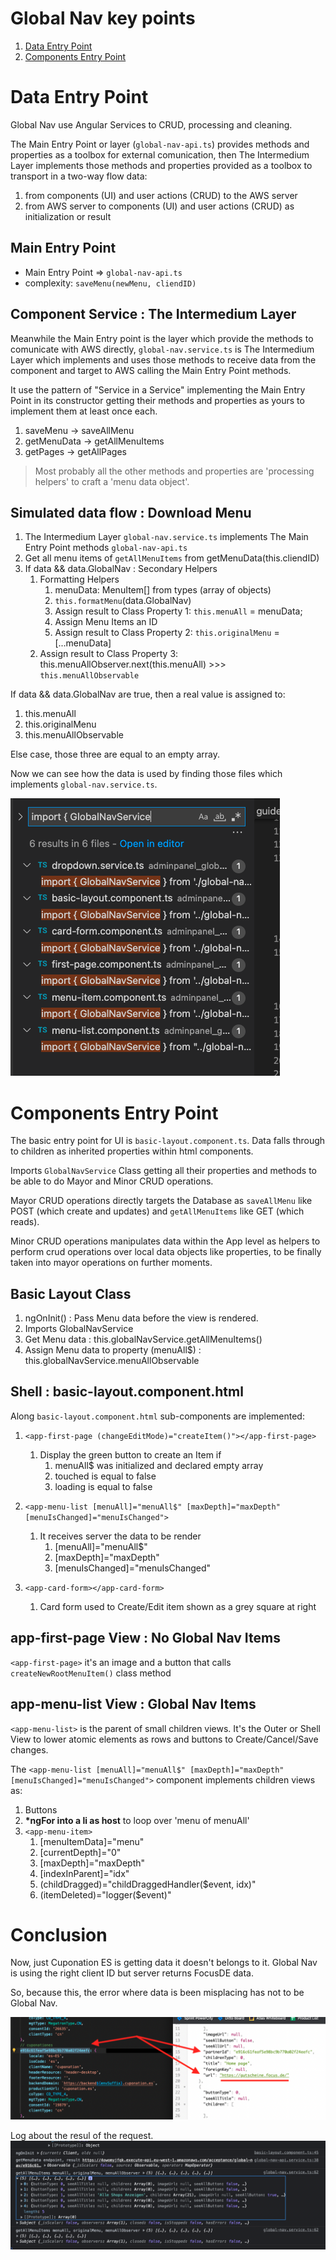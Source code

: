 # Global Nav key points

1. [Data Entry Point](#data-entry-point)
2. [Components Entry Point](#components-entry-point)

# Data Entry Point
Global Nav use Angular Services to CRUD, processing and cleaning.

The Main Entry Point or layer (`global-nav-api.ts`) provides methods and properties as a toolbox for external comunication, then The Intermedium Layer implements those methods and properties provided as a toolbox to transport in a two-way flow data:
1. from components (UI) and user actions (CRUD) to the AWS server
2. from AWS server to components (UI) and user actions (CRUD) as initialization or result

## Main Entry Point
* Main Entry Point => `global-nav-api.ts`
* complexity: `saveMenu(newMenu, cliendID)`

## Component Service : The Intermedium Layer
Meanwhile the Main Entry point is the layer which provide the methods to comunicate with AWS directly, `global-nav.service.ts` is The Intermedium Layer which implements and uses those methods to receive data from the component and target to AWS calling the Main Entry Point methods.

It use the pattern of "Service in a Service" implementing the Main Entry Point in its constructor getting their methods and properties as yours to implement them at least once each.

1. saveMenu -> saveAllMenu
2. getMenuData -> getAllMenuItems
3. getPages -> getAllPages

> Most probably all the other methods and properties are 'processing helpers' to craft a 'menu data object'.


## Simulated data flow : Download Menu
1. The Intermedium Layer `global-nav.service.ts` implements The Main Entry Point methods `global-nav-api.ts`
2. Get all menu items of `getAllMenuItems` from getMenuData(this.cliendID)
3. If data && data.GlobalNav : Secondary Helpers
   1. Formatting Helpers
      1. menuData: MenuItem[] from types (array of objects)
      2. `this.formatMenu`(data.GlobalNav)
      3. Assign result to Class Property 1: `this.menuAll` = menuData;
      4. Assign Menu Items an ID
      5. Assign result to Class Property 2: `this.originalMenu` = [...menuData]
   2. Assign result to Class Property 3: this.menuAllObserver.next(this.menuAll) >>> `this.menuAllObservable`

If data && data.GlobalNav are true, then a real value is assigned to:
1. this.menuAll
2. this.originalMenu
3. this.menuAllObservable

Else case, those three are equal to an empty array.

Now we can see how the data is used by finding those files which implements `global-nav.service.ts`.

![Where GlobalNavService is implemented](readme-assets/where-globalnavservice.png)


# Components Entry Point
The basic entry point for UI is `basic-layout.component.ts`. Data falls through to children as inherited properties within html components.

Imports `GlobalNavService` Class getting all their properties and methods to be able to do Mayor and Minor CRUD operations.

Mayor CRUD operations directly targets the Database as `saveAllMenu` like POST (which create and updates) and `getAllMenuItems` like GET (which reads). 

Minor CRUD operations manipulates data within the App level as helpers to perform crud operations over local data objects like properties, to be finally taken into mayor operations on further moments.

## Basic Layout Class

1. ngOnInit() : Pass Menu data before the view is rendered.
2. Imports GlobalNavService
3. Get Menu data : this.globalNavService.getAllMenuItems()
4. Assign Menu data to property (menuAll$) : this.globalNavService.menuAllObservable


## Shell : basic-layout.component.html

Along `basic-layout.component.html` sub-components are implemented:

1. `<app-first-page (changeEditMode)="createItem()"></app-first-page>`
      1. Display the green button to create an Item if
         1. menuAll$ was initialized and declared empty array
         2. touched is equal to false
         3. loading is equal to false

2. `<app-menu-list [menuAll]="menuAll$" [maxDepth]="maxDepth" [menuIsChanged]="menuIsChanged">`

      1. It receives server the data to be render
         1. [menuAll]="menuAll$"
         2. [maxDepth]="maxDepth"
         3. [menuIsChanged]="menuIsChanged"

3. `<app-card-form></app-card-form>`

      1. Card form used to Create/Edit item shown as a grey square at right


## app-first-page View : No Global Nav Items
`<app-first-page>` it's an image and a button that calls `createNewRootMenuItem()` class method

## app-menu-list View : Global Nav Items
`<app-menu-list>` is the parent of small children views. It's the Outer or Shell View to lower atomic elements as rows and buttons to Create/Cancel/Save changes.

The `<app-menu-list [menuAll]="menuAll$" [maxDepth]="maxDepth" [menuIsChanged]="menuIsChanged">` component implements children views as:

1. Buttons
2. __*ngFor into a li as host__ to loop over 'menu of menuAll'
3. `<app-menu-item>`
      1. [menuItemData]="menu"
      2. [currentDepth]="0"
      3. [maxDepth]="maxDepth"
      4. [indexInParent]="idx"
      5. (childDragged)="childDraggedHandler($event, idx)"
      6. (itemDeleted)="logger($event)"







# Conclusion
Now, just Cuponation ES is getting data it doesn't belongs to it. Global Nav is using the right client ID but server returns FocusDE data.

So, because this, the error where data is been misplacing has not to be Global Nav.

![Right id - Wrong data](readme-assets/right-id-wrong-data.png)

Log about the resul of the request.
![Request result log](readme-assets/log-request.png)








